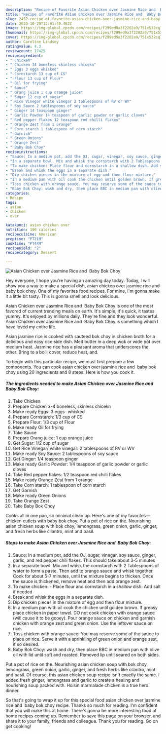 ```yaml
---
description: "Recipe of Favorite Asian Chicken over Jasmine Rice and  Baby Bok Choy"
title: "Recipe of Favorite Asian Chicken over Jasmine Rice and  Baby Bok Choy"
slug: 2452-recipe-of-favorite-asian-chicken-over-jasmine-rice-and-baby-bok-choy
date: 2020-10-20T12:01:49.462Z
image: https://img-global.cpcdn.com/recipes/f299ed9a3f2202a9/751x532cq70/asian-chicken-over-jasmine-rice-and-baby-bok-choy-recipe-main-photo.jpg
thumbnail: https://img-global.cpcdn.com/recipes/f299ed9a3f2202a9/751x532cq70/asian-chicken-over-jasmine-rice-and-baby-bok-choy-recipe-main-photo.jpg
cover: https://img-global.cpcdn.com/recipes/f299ed9a3f2202a9/751x532cq70/asian-chicken-over-jasmine-rice-and-baby-bok-choy-recipe-main-photo.jpg
author: Caroline Lindsey
ratingvalue: 4.3
reviewcount: 17425
recipeingredient:
- " Chicken"
- " Chicken 34 boneless skinless chicekn"
- " Eggs 3 eggs whisked"
- " Cornstarch 13 cup of CS"
- " Flour 13 cup of Flour"
- " Oil for frying"
- " Sauce"
- " Orang juice 1 cup orange juice"
- " Sugar 12 cup of sugar"
- " Rice Vinegar white vinegar 2 tablespoons of RV or WV"
- " Soy Sauce 2 tablespoons of soy sauce"
- " Ginger 14 teaspoon ginger"
- " Garlic Powder 14 teaspoon of garlic powder or garlic cloves"
- " Red pepper flakes 12 teaspoon red chilli flakes"
- " Orange Zest from 1 orange"
- " Corn starch 1 tablespoon of corn starch"
- " Garnish"
- " Green Onions"
- " Orange Zest"
- " Baby Bok Choy"
recipeinstructions:
- "Sauce: In a medium pot, add the OJ, sugar, vinegar, soy sauce, ginger, garlic, and red pepper chili flakes. This should take about 3-5 minutes"
- "In a separate bowl. Mix and whisk the cornstarch with 2 Tablespoons of water to form a paste. Then add to orange sauce and whisk together. Cook for about 5-7 minutes, until the mixture begins to thicken. Once the sauce is thickened, remove heat and then add orange zest."
- "To make chicken: Place flour and cornstarch in a shallow dish. Add salt if needed"
- "Break and whisk the eggs in a separate dish."
- "Dip chicken pieces in the mixture of egg and then flour mixture."
- "In a medium pan with oil cook the chicken until golden brown. If greasy place chicken in paper towel. DO not cook chicken with orange sauce (will cause it to be gooey). Pour orange sauce on chicken and garnish chicken with orange zest and green onion. Use the leftover sauce on rice."
- "Toss chicken with orange sauce. You may reserve some of the sauce to place on rice. Serve it with a sprinkling of green onion and orange zest, if so desired."
- "Baby Bok Choy: wash and dry, then place BBC in medium pan with olive oil with lid until soft and roasted. Removed lip until seared on both sides."
categories:
- Recipe
tags:
- asian
- chicken
- over

katakunci: asian chicken over 
nutrition: 190 calories
recipecuisine: American
preptime: "PT21M"
cooktime: "PT44M"
recipeyield: "2"
recipecategory: Dessert

---
```



![Asian Chicken over Jasmine Rice and  Baby Bok Choy](https://img-global.cpcdn.com/recipes/f299ed9a3f2202a9/751x532cq70/asian-chicken-over-jasmine-rice-and-baby-bok-choy-recipe-main-photo.jpg)

Hey everyone, I hope you're having an amazing day today. Today, I will show you a way to make a special dish, asian chicken over jasmine rice and  baby bok choy. One of my favorites food recipes. For mine, I'm gonna make it a little bit tasty. This is gonna smell and look delicious.

Asian Chicken over Jasmine Rice and  Baby Bok Choy is one of the most favored of current trending meals on earth. It's simple, it's quick, it tastes yummy. It's enjoyed by millions daily. They're fine and they look wonderful. Asian Chicken over Jasmine Rice and  Baby Bok Choy is something which I have loved my entire life.

Asian jasmine rice is cooked with sauteed bok choy in chicken broth for a delicious and easy rice side dish. Melt butter in a deep wok or wide pot over medium heat. Jasmine rice has a pleasant aroma that underscores the other. Bring to a boil; cover, reduce heat, and.


To begin with this particular recipe, we must first prepare a few components. You can cook asian chicken over jasmine rice and  baby bok choy using 20 ingredients and 8 steps. Here is how you cook it.

<!--inarticleads1-->

##### The ingredients needed to make Asian Chicken over Jasmine Rice and  Baby Bok Choy:

1. Take  Chicken
1. Prepare  Chicken 3-4 boneless, skinless chicekn
1. Make ready  Eggs: 3 eggs- whisked
1. Prepare  Cornstarch: 1/3 cup of CS
1. Prepare  Flour: 1/3 cup of Flour
1. Make ready  Oil for frying
1. Take  Sauce
1. Prepare  Orang juice: 1 cup orange juice
1. Get  Sugar: 1/2 cup of sugar
1. Get  Rice Vinegar/ white vinegar: 2 tablespoons of RV or WV
1. Make ready  Soy Sauce: 2 tablespoons of soy sauce
1. Get  Ginger: 1/4 teaspoon ginger
1. Make ready  Garlic Powder: 1/4 teaspoon of garlic powder or garlic cloves
1. Take  Red pepper flakes: 1/2 teaspoon red chilli flakes
1. Make ready  Orange Zest from 1 orange
1. Take  Corn starch: 1 tablespoon of corn starch
1. Get  Garnish
1. Make ready  Green Onions
1. Take  Orange Zest
1. Take  Baby Bok Choy


Cooks all in one pan, so minimal clean up. Here&#39;s one of my favorites—chicken cutlets with baby bok choy. Put a pot of rice on the. Nourishing asian chicken soup with bok choy, lemongrass, green onion, garlic, ginger, and fresh herbs like cilantro, mint and basil. 

<!--inarticleads2-->

##### Steps to make Asian Chicken over Jasmine Rice and  Baby Bok Choy:

1. Sauce: In a medium pot, add the OJ, sugar, vinegar, soy sauce, ginger, garlic, and red pepper chili flakes. This should take about 3-5 minutes
1. In a separate bowl. Mix and whisk the cornstarch with 2 Tablespoons of water to form a paste. Then add to orange sauce and whisk together. Cook for about 5-7 minutes, until the mixture begins to thicken. Once the sauce is thickened, remove heat and then add orange zest.
1. To make chicken: - Place flour and cornstarch in a shallow dish. Add salt if needed
1. Break and whisk the eggs in a separate dish.
1. Dip chicken pieces in the mixture of egg and then flour mixture.
1. In a medium pan with oil cook the chicken until golden brown. If greasy place chicken in paper towel. DO not cook chicken with orange sauce (will cause it to be gooey). Pour orange sauce on chicken and garnish chicken with orange zest and green onion. Use the leftover sauce on rice.
1. Toss chicken with orange sauce. You may reserve some of the sauce to place on rice. Serve it with a sprinkling of green onion and orange zest, if so desired.
1. Baby Bok Choy: wash and dry, then place BBC in medium pan with olive oil with lid until soft and roasted. Removed lip until seared on both sides.


Put a pot of rice on the. Nourishing asian chicken soup with bok choy, lemongrass, green onion, garlic, ginger, and fresh herbs like cilantro, mint and basil. Of course, this asian chicken soup recipe isn&#39;t exactly the same. I added fresh ginger, lemongrass and garlic to create a healing and nourishing soup packed with. Hoisin marmalade chicken is a true hero dinner. 

So that's going to wrap it up for this special food asian chicken over jasmine rice and  baby bok choy recipe. Thanks so much for reading. I'm confident that you will make this at home. There's gonna be more interesting food at home recipes coming up. Remember to save this page on your browser, and share it to your family, friends and colleague. Thank you for reading. Go on get cooking!

